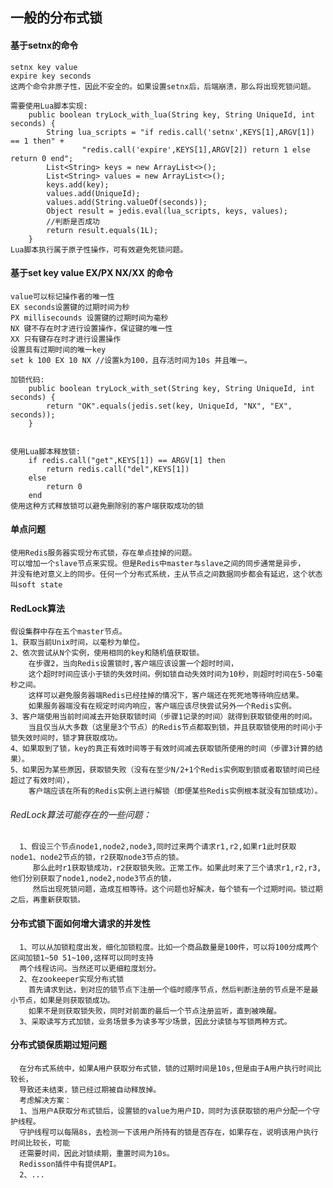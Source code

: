 
## 一般的分布式锁
    
#### 基于setnx的命令
    setnx key value 
    expire key seconds
    这两个命令非原子性，因此不安全的。如果设置setnx后，后端崩溃，那么将出现死锁问题。
    
    需要使用Lua脚本实现:
        public boolean tryLock_with_lua(String key, String UniqueId, int seconds) {
            String lua_scripts = "if redis.call('setnx',KEYS[1],ARGV[1]) == 1 then" +
                    "redis.call('expire',KEYS[1],ARGV[2]) return 1 else return 0 end";
            List<String> keys = new ArrayList<>();
            List<String> values = new ArrayList<>();
            keys.add(key);
            values.add(UniqueId);
            values.add(String.valueOf(seconds));
            Object result = jedis.eval(lua_scripts, keys, values);
            //判断是否成功
            return result.equals(1L);
        }
    Lua脚本执行属于原子性操作，可有效避免死锁问题。
    
#### 基于set key value EX/PX NX/XX 的命令
    value可以标记操作者的唯一性
    EX seconds设置键的过期时间为秒
    PX millisecounds 设置键的过期时间为毫秒
    NX 键不存在时才进行设置操作，保证键的唯一性
    XX 只有键存在时才进行设置操作
    设置具有过期时间的唯一key
    set k 100 EX 10 NX //设置k为100，且存活时间为10s 并且唯一。
    
    加锁代码:
        public boolean tryLock_with_set(String key, String UniqueId, int seconds) {
            return "OK".equals(jedis.set(key, UniqueId, "NX", "EX", seconds));
        }

    
    使用Lua脚本释放锁:
        if redis.call("get",KEYS[1]) == ARGV[1] then
            return redis.call("del",KEYS[1])
        else
            return 0
        end
    使用这种方式释放锁可以避免删除别的客户端获取成功的锁
    
#### 单点问题
    
    使用Redis服务器实现分布式锁，存在单点挂掉的问题。
    可以增加一个slave节点来实现。但是Redis中master与slave之间的同步通常是异步，
    并没有绝对意义上的同步。任何一个分布式系统，主从节点之间数据同步都会有延迟，这个状态
    叫soft state
    
#### RedLock算法

    假设集群中存在五个master节点。
    1、获取当前Unix时间，以毫秒为单位。
    2、依次尝试从N个实例，使用相同的key和随机值获取锁。
        在步骤2，当向Redis设置锁时,客户端应该设置一个超时时间，
        这个超时时间应该小于锁的失效时间。例如锁自动失效时间为10秒，则超时时间在5-50毫秒之间。
        这样可以避免服务器端Redis已经挂掉的情况下，客户端还在死死地等待响应结果。
        如果服务器端没有在规定时间内响应，客户端应该尽快尝试另外一个Redis实例。
    3、客户端使用当前时间减去开始获取锁时间（步骤1记录的时间）就得到获取锁使用的时间。
        当且仅当从大多数（这里是3个节点）的Redis节点都取到锁，并且获取锁使用的时间小于锁失效时间时，锁才算获取成功。
    4、如果取到了锁，key的真正有效时间等于有效时间减去获取锁所使用的时间（步骤3计算的结果）。
    5、如果因为某些原因，获取锁失败（没有在至少N/2+1个Redis实例取到锁或者取锁时间已经超过了有效时间），
        客户端应该在所有的Redis实例上进行解锁（即便某些Redis实例根本就没有加锁成功）。

###### RedLock算法可能存在的一些问题：
      
      1、假设三个节点node1,node2,node3,同时过来两个请求r1,r2,如果r1此时获取node1、node2节点的锁，r2获取node3节点的锁。
         那么此时r1获取锁成功，r2获取锁失败。正常工作。如果此时来了三个请求r1,r2,r3,他们分别获取了node1,node2,node3节点的锁，
         然后出现死锁问题，造成互相等待。这个问题也好解决，每个锁有一个过期时间。锁过期之后，再重新获取锁。
         
#### 分布式锁下面如何增大请求的并发性

      1、可以从加锁粒度出发，细化加锁粒度。比如一个商品数量是100件，可以将100分成两个区间加锁1~50 51~100,这样可以同时支持
      两个线程访问。当然还可以更细粒度划分。
      2、在zookeeper实现分布式锁
        首先请求到达，到对应的锁节点下注册一个临时顺序节点，然后判断注册的节点是不是最小节点，如果是则获取锁成功。
        如果不是则获取锁失败，同时对前面的最后一个节点注册监听，直到被唤醒。  
      3、采取读写方式加锁，业务场景多为读多写少场景，因此分读锁与写锁两种方式。
#### 分布式锁保质期过短问题

      在分布式系统中，如果A用户获取分布式锁，锁的过期时间是10s,但是由于A用户执行时间比较长，
      导致还未结束，锁已经过期被自动释放掉。
      考虑解决方案：
      1、当用户A获取分布式锁后，设置锁的value为用户ID，同时为该获取锁的用户分配一个守护线程。
      守护线程可以每隔8s，去检测一下该用户所持有的锁是否存在，如果存在，说明该用户执行时间比较长，可能
      还需要时间，因此对锁续期，重置时间为10s。
      Redisson插件中有提供API。
      2、...          
  
    
